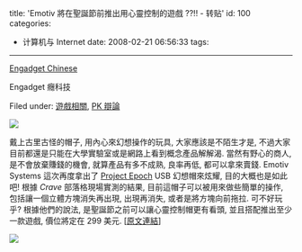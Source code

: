 title: 'Emotiv 將在聖誕節前推出用心靈控制的遊戲 ??!!  - 转贴'
id: 100
categories:
  - 计算机与 Internet
date: 2008-02-21 06:56:33
tags:
---

<div id="msgcns!9697D6160EFEBC17!1611" class="bvMsg">

[Engadget Chinese](http://chinese.engadget.com/) <p>Engadget 癮科技 <p>Filed under: [遊戲相關](http://chinese.engadget.com/category/gaming/), [PK 辯論](http://chinese.engadget.com/category/pk_debate/) <p>[![](http://www.engadget.com/media/2008/02/emotiv_mind-control-headset.jpg)](http://crave.cnet.com/8301-1_105-9874515-1.html?part=rss&amp;tag=feed&amp;subj=Crave) <p>戴上古里古怪的帽子, 用內心來幻想操作的玩具, 大家應該是不陌生才是, 不過大家目前都還是只能在大學實驗室或是網路上看到概念產品解解渴.
當然有野心的商人, 是不會放棄賺錢的機會, 就算產品有多不成熟, 良率再低, 都可以拿來賣錢. Emotiv Systems 這次再度拿出了 [Project Epoch](http://www.engadget.com/2007/03/02/project-epoc-thought-powered-controller-could-gaming-get-any-la/) USB 幻想帽來炫耀, 目的大概也是如此吧! 根據 _Crave_ 部落格現場實測的結果, 目前這帽子可以被用來做些簡單的操作, 包括讓一個立體方塊消失再出現, 出現再消失, 或者是將方塊向前拖拉. 可不好玩乎?
根據他們的說法, 是聖誕節之前可以讓心靈控制帽更有看頭, 並且搭配推出至少一款遊戲, 價位將定在 299 美元. 
[[原文連結](http://www.engadget.com/2008/02/20/emotiv-to-make-control-games-a-reality-by-christmas/)] <p>![](http://www.engadget.com/media/2008/02/emotiv_2_270x404.jpg)
</div>